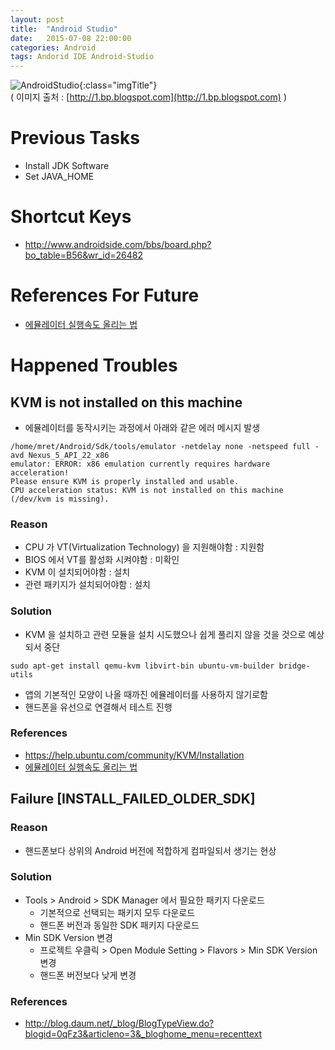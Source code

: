```yaml
---
layout: post
title:  "Android Studio"
date:   2015-07-08 22:00:00
categories: Android
tags: Andorid IDE Android-Studio
---
```


![AndroidStudio](http://1.bp.blogspot.com/-UGrENgc-ec8/VIJsFPD19aI/AAAAAAAABBk/ICFczO1O6mU/s1000/studio-logo.png){:class="imgTitle"}  
( 이미지 출처 : [http://1.bp.blogspot.com](http://1.bp.blogspot.com) )  

<!--more-->

# Previous Tasks
  * Install JDK Software
  * Set JAVA_HOME

# Shortcut Keys
 * http://www.androidside.com/bbs/board.php?bo_table=B56&wr_id=26482

# References For Future
  * [에뮬레이터 실행속도 올리는 법](https://www.davidlab.net/ko/tech/how-to-setup-android-dev-env-on-ubuntu-part2/)

# Happened Troubles

## KVM is not installed on this machine
  * 에뮬레이터를 동작시키는 과정에서 아래와 같은 에러 메시지 발생

~~~
/home/mret/Android/Sdk/tools/emulator -netdelay none -netspeed full -avd Nexus_5_API_22_x86
emulator: ERROR: x86 emulation currently requires hardware acceleration!
Please ensure KVM is properly installed and usable.
CPU acceleration status: KVM is not installed on this machine (/dev/kvm is missing).
~~~

### Reason
  * CPU 가 VT(Virtualization Technology) 을 지원해야함 : 지원함
  * BIOS 에서 VT를 활성화 시켜야함 : 미확인
  * KVM 이 설치되어야함 : 설치
  * 관련 패키지가 설치되어야함 : 설치

### Solution
  * KVM 을 설치하고 관련 모듈을 설치 시도했으나 쉽게 풀리지 않을 것을 것으로 예상되서 중단

~~~
sudo apt-get install qemu-kvm libvirt-bin ubuntu-vm-builder bridge-utils
~~~

  * 앱의 기본적인 모양이 나올 때까진 에뮬레이터를 사용하지 않기로함
  * 핸드폰을 유선으로 연결해서 테스트 진행

### References
  * https://help.ubuntu.com/community/KVM/Installation
  * [에뮬레이터 실행속도 올리는 법](https://www.davidlab.net/ko/tech/how-to-setup-android-dev-env-on-ubuntu-part2/)

## Failure [INSTALL_FAILED_OLDER_SDK]

### Reason
  * 핸드폰보다 상위의 Android 버전에 적합하게 컴파일되서 생기는 현상

### Solution
  * Tools > Android > SDK Manager 에서 필요한 패키지 다운로드
    - 기본적으로 선택되는 패키지 모두 다운로드
    - 핸드폰 버전과 동일한 SDK 패키지 다운로드
  * Min SDK Version 변경
    - 프로젝트 우클릭 > Open Module Setting > Flavors > Min SDK Version 변경
    - 핸드폰 버전보다 낮게 변경

### References
  * http://blog.daum.net/_blog/BlogTypeView.do?blogid=0qFz3&articleno=3&_bloghome_menu=recenttext


